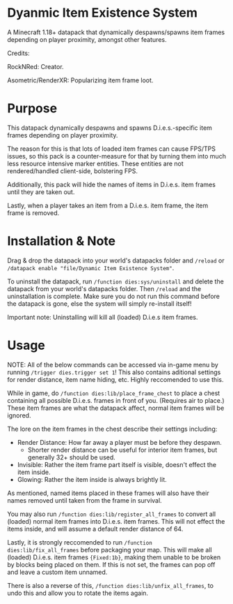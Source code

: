 # Dyanmic Item Existence System
A Minecraft 1.18+ datapack that dynamically despawns/spawns item frames depending on player proximity, amongst other features.

Credits:

RockNRed: Creator.

Asometric/RenderXR: Popularizing item frame loot.

# Purpose

This datapack dynamically despawns and spawns D.i.e.s.-specific item frames depending on player proximity.

The reason for this is that lots of loaded item frames can cause FPS/TPS issues, so this pack is a counter-measure for that by turning them into much less resource intensive marker entities. These entities are not rendered/handled client-side, bolstering FPS.

Additionally, this pack will hide the names of items in D.i.e.s. item frames until they are taken out.

Lastly, when a player takes an item from a D.i.e.s. item frame, the item frame is removed.

# Installation & Note

Drag & drop the datapack into your world's datapacks folder and `/reload` or `/datapack enable "file/Dynamic Item Existence System"`.

To uninstall the datapack, run `/function dies:sys/uninstall` and delete the datapack from your world's datapacks folder.
Then `/reload` and the uninstallation is complete. Make sure you do not run this command before the datapack is gone, else the system will simply re-install itself!

Important note: Uninstalling will kill all (loaded) D.i.e.s item frames.

# Usage

NOTE: All of the below commands can be accessed via in-game menu by running `/trigger dies.trigger set 1`!
This also contains aditional settings for render distance, item name hiding, etc. Highly reccomended to use this.

While in game, do `/function dies:lib/place_frame_chest` to place a chest containing all possible D.i.e.s. frames in front of you. (Requires air to place.)
These item frames are what the datapack affect, normal item frames will be ignored.

The lore on the item frames in the chest describe their settings including:
- Render Distance: How far away a player must be before they despawn.
  - Shorter render distance can be useful for interior item frames, but generally 32+ should be used.
- Invisible: Rather the item frame part itself is visible, doesn't effect the item inside.
- Glowing: Rather the item inside is always brightly lit.

As mentioned, named items placed in these frames will also have their names removed until taken from the frame in survival.

You may also run `/function dies:lib/register_all_frames` to convert all (loaded) normal item frames into D.i.e.s. item frames. This will not effect the items inside, and will assume a default render distance of 64.

Lastly, it is strongly reccomended to run `/function dies:lib/fix_all_frames` before packaging your map. This will make all (loaded) D.i.e.s. item frames `{Fixed:1b}`, making them unable to be broken by blocks being placed on them. If this is not set, the frames can pop off and leave a custom item unnamed.

There is also a reverse of this, `/function dies:lib/unfix_all_frames`, to undo this and allow you to rotate the items again.